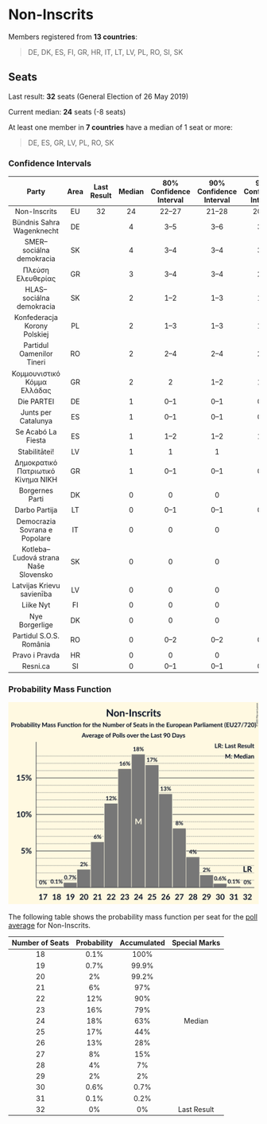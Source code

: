 # Non-Inscrits

Members registered from **13 countries**:

> DE, DK, ES, FI, GR, HR, IT, LT, LV, PL, RO, SI, SK

## Seats

Last result: **32** seats (General Election of 26 May 2019)

Current median: **24** seats (-8 seats)

At least one member in **7 countries** have a median of 1 seat or more:

> DE, ES, GR, LV, PL, RO, SK

### Confidence Intervals

| Party | Area | Last Result | Median | 80% Confidence Interval | 90% Confidence Interval | 95% Confidence Interval | 99% Confidence Interval |
|:-----:|:----:|:-----------:|:------:|:-----------------------:|:-----------------------:|:-----------------------:|:-----------------------:|
| Non-Inscrits | EU | 32 | 24 | 22–27 | 21–28 | 20–28 | 19–30 |
| Bündnis Sahra Wagenknecht | DE | | 4 | 3–5 | 3–6 | 3–6 | 2–6 |
| SMER–sociálna demokracia | SK | | 4 | 3–4 | 3–4 | 3–5 | 3–5 |
| Πλεύση Ελευθερίας | GR | | 3 | 3–4 | 3–4 | 2–4 | 2–4 |
| HLAS–sociálna demokracia | SK | | 2 | 1–2 | 1–3 | 1–3 | 1–3 |
| Konfederacja Korony Polskiej | PL | | 2 | 1–3 | 1–3 | 1–3 | 1–4 |
| Partidul Oamenilor Tineri | RO | | 2 | 2–4 | 2–4 | 2–4 | 2–4 |
| Κομμουνιστικό Κόμμα Ελλάδας | GR | | 2 | 2 | 1–2 | 1–2 | 1–3 |
| Die PARTEI | DE | | 1 | 0–1 | 0–1 | 0–1 | 0–1 |
| Junts per Catalunya | ES | | 1 | 0–1 | 0–1 | 0–1 | 0–1 |
| Se Acabó La Fiesta | ES | | 1 | 1–2 | 1–2 | 1–2 | 0–2 |
| Stabilitātei! | LV | | 1 | 1 | 1 | 1 | 1 |
| Δημοκρατικό Πατριωτικό Κίνημα ΝΙΚΗ | GR | | 1 | 0–1 | 0–1 | 0–1 | 0–1 |
| Borgernes Parti | DK | | 0 | 0 | 0 | 0 | 0 |
| Darbo Partija | LT | | 0 | 0–1 | 0–1 | 0–1 | 0–1 |
| Democrazia Sovrana e Popolare | IT | | 0 | 0 | 0 | 0 | 0 |
| Kotleba–Ľudová strana Naše Slovensko | SK | | 0 | 0 | 0 | 0 | 0 |
| Latvijas Krievu savienība | LV | | 0 | 0 | 0 | 0 | 0 |
| Liike Nyt | FI | | 0 | 0 | 0 | 0 | 0 |
| Nye Borgerlige | DK | | 0 | 0 | 0 | 0 | 0 |
| Partidul S.O.S. România | RO | | 0 | 0–2 | 0–2 | 0–2 | 0–2 |
| Pravo i Pravda | HR | | 0 | 0 | 0 | 0 | 0 |
| Resni.ca | SI | | 0 | 0–1 | 0–1 | 0–1 | 0–1 |

### Probability Mass Function

![Graph with seats probability mass function not yet produced](average-2025-04-30-seats-pmf-non-inscrits.png "Seats Probability Mass Function")

The following table shows the probability mass function per seat for the [poll average](average-2025-04-30.html) for Non-Inscrits.

| Number of Seats | Probability | Accumulated | Special Marks |
|:---------------:|:-----------:|:-----------:|:-------------:|
| 18 | 0.1% | 100% |  |
| 19 | 0.7% | 99.9% |  |
| 20 | 2% | 99.2% |  |
| 21 | 6% | 97% |  |
| 22 | 12% | 90% |  |
| 23 | 16% | 79% |  |
| 24 | 18% | 63% | Median |
| 25 | 17% | 44% |  |
| 26 | 13% | 28% |  |
| 27 | 8% | 15% |  |
| 28 | 4% | 7% |  |
| 29 | 2% | 2% |  |
| 30 | 0.6% | 0.7% |  |
| 31 | 0.1% | 0.2% |  |
| 32 | 0% | 0% | Last Result |


